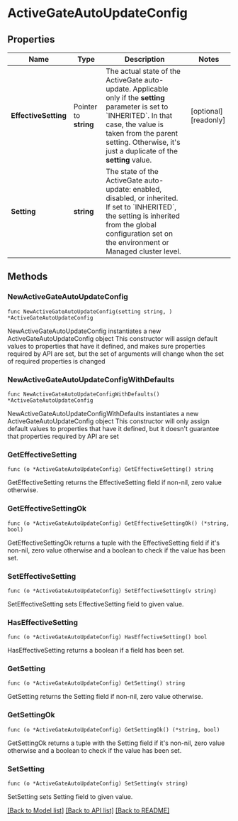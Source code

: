 # ActiveGateAutoUpdateConfig

## Properties

Name | Type | Description | Notes
------------ | ------------- | ------------- | -------------
**EffectiveSetting** | Pointer to **string** | The actual state of the ActiveGate auto-update.   Applicable only if the **setting** parameter is set to &#x60;INHERITED&#x60;. In that case, the value is taken from the parent setting. Otherwise, it&#39;s just a duplicate of the **setting** value. | [optional] [readonly] 
**Setting** | **string** | The state of the ActiveGate auto-update: enabled, disabled, or inherited.   If set to &#x60;INHERITED&#x60;, the setting is inherited from the global configuration set on the environment or Managed cluster level. | 

## Methods

### NewActiveGateAutoUpdateConfig

`func NewActiveGateAutoUpdateConfig(setting string, ) *ActiveGateAutoUpdateConfig`

NewActiveGateAutoUpdateConfig instantiates a new ActiveGateAutoUpdateConfig object
This constructor will assign default values to properties that have it defined,
and makes sure properties required by API are set, but the set of arguments
will change when the set of required properties is changed

### NewActiveGateAutoUpdateConfigWithDefaults

`func NewActiveGateAutoUpdateConfigWithDefaults() *ActiveGateAutoUpdateConfig`

NewActiveGateAutoUpdateConfigWithDefaults instantiates a new ActiveGateAutoUpdateConfig object
This constructor will only assign default values to properties that have it defined,
but it doesn't guarantee that properties required by API are set

### GetEffectiveSetting

`func (o *ActiveGateAutoUpdateConfig) GetEffectiveSetting() string`

GetEffectiveSetting returns the EffectiveSetting field if non-nil, zero value otherwise.

### GetEffectiveSettingOk

`func (o *ActiveGateAutoUpdateConfig) GetEffectiveSettingOk() (*string, bool)`

GetEffectiveSettingOk returns a tuple with the EffectiveSetting field if it's non-nil, zero value otherwise
and a boolean to check if the value has been set.

### SetEffectiveSetting

`func (o *ActiveGateAutoUpdateConfig) SetEffectiveSetting(v string)`

SetEffectiveSetting sets EffectiveSetting field to given value.

### HasEffectiveSetting

`func (o *ActiveGateAutoUpdateConfig) HasEffectiveSetting() bool`

HasEffectiveSetting returns a boolean if a field has been set.

### GetSetting

`func (o *ActiveGateAutoUpdateConfig) GetSetting() string`

GetSetting returns the Setting field if non-nil, zero value otherwise.

### GetSettingOk

`func (o *ActiveGateAutoUpdateConfig) GetSettingOk() (*string, bool)`

GetSettingOk returns a tuple with the Setting field if it's non-nil, zero value otherwise
and a boolean to check if the value has been set.

### SetSetting

`func (o *ActiveGateAutoUpdateConfig) SetSetting(v string)`

SetSetting sets Setting field to given value.



[[Back to Model list]](../README.md#documentation-for-models) [[Back to API list]](../README.md#documentation-for-api-endpoints) [[Back to README]](../README.md)


